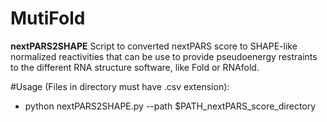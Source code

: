 # MutiFold

**nextPARS2SHAPE** Script to converted nextPARS score to SHAPE-like normalized reactivities that can be use to provide pseudoenergy restraints to the different RNA structure software, like Fold or RNAfold.

#Usage (Files in directory must have .csv extension): 
- python nextPARS2SHAPE.py --path $PATH_nextPARS_score_directory

